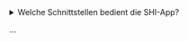 <details>
<summary>Welche Schnittstellen bedient die SHI-App?</summary>

> * Die MODULO-App bedient BPMN 2.0 und xProzess.
> * Die LIMO-App bedient BPMN 2.0 und kann xDatenfeld exportieren und importieren.
</details>

...

